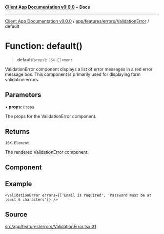[**Client App Documentation v0.0.0**](../../../../../README.md) • **Docs**

***

[Client App Documentation v0.0.0](../../../../../README.md) / [app/features/errors/ValidationError](../README.md) / default

# Function: default()

> **default**(`props`): `JSX.Element`

ValidationError component displays a list of error messages in a red error message box.
This component is primarily used for displaying form validation errors.

## Parameters

• **props**: [`Props`](../interfaces/Props.md)

The props for the ValidationError component.

## Returns

`JSX.Element`

The rendered ValidationError component.

## Component

## Example

```tsx
<ValidationError errors={['Email is required', 'Password must be at least 6 characters']} />
```

## Source

[src/app/features/errors/ValidationError.tsx:31](https://github.com/jimmykurian/Reactivities/blob/5706c36bcf0d6b31b6711b289307934f1dd8355e/client-app/src/app/features/errors/ValidationError.tsx#L31)
